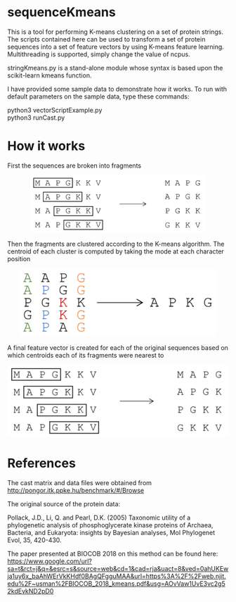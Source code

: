 # sequenceKmeans
This is a tool for performing K-means clustering on a set of protein strings. The scripts contained here can be used to transform a set of protein sequences into a set of feature vectors by using K-means feature learning. Multithreading is supported, simply change the value of ncpus.

stringKmeans.py is a stand-alone module whose syntax is based upon the scikit-learn kmeans function. 

I have provided some sample data to demonstrate how it works. To run with default parameters on the sample data, type these commands:

python3 vectorScriptExample.py  
python3 runCast.py

# How it works
First the sequences are broken into fragments

<p align="center">
  <img src="images/fragment.PNG" width="400"/>
</p>

Then the fragments are clustered according to the K-means algorithm. The centroid of each cluster is computed by taking the mode at each character position

<p align="center">
  <img src="images/cluster.PNG" width="450"/>
</p>

A final feature vector is created for each of the original sequences based on which centroids each of its fragments were nearest to

<p align="center">
  <img src="images/fragment.PNG" width="550"/>
</p>

# References
The cast matrix and data files were obtained from http://pongor.itk.ppke.hu/benchmark/#/Browse

The original source of the protein data:

Pollack, J.D., Li, Q. and Pearl, D.K. (2005) Taxonomic utility of a phylogenetic analysis of phosphoglycerate kinase proteins of Archaea, Bacteria, and Eukaryota: insights by Bayesian analyses, Mol Phylogenet Evol, 35, 420-430. 

The paper presented at BIOCOB 2018 on this method can be found here: https://www.google.com/url?sa=t&rct=j&q=&esrc=s&source=web&cd=1&cad=rja&uact=8&ved=0ahUKEwja1uy6x_baAhWErVkKHdf0BAgQFgguMAA&url=https%3A%2F%2Fweb.njit.edu%2F~usman%2FBIOCOB_2018_kmeans.pdf&usg=AOvVaw1UvE3vc2g52kdEvkND2pD0
